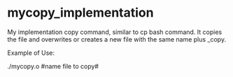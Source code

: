 # mycopy_implementation

My implementation copy command, similar to cp bash command.
It copies the file and overwrites or creates a new file with the same name plus _copy.

Example of Use:

./mycopy.o #name file to copy#

